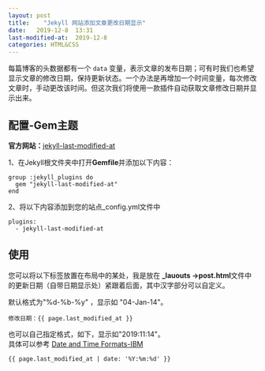 ```yaml
---
layout: post
title:    "Jekyll 网站添加文章更改日期显示"
date:   2019-12-8  13:31 
last-modified-at:  2019-12-8
categories: HTML&CSS
---
```


每篇博客的头数据都有一个 `data` 变量，表示文章的发布日期；可有时我们也希望显示文章的修改日期，保持更新状态。一个办法是再增加一个时间变量，每次修改文章时，手动更改该时间。但这次我们将使用一款插件自动获取文章修改日期并显示出来。

<!--more-->



## 配置-Gem主题

**官方网站：**[jekyll-last-modified-at](https://github.com/gjtorikian/jekyll-last-modified-at)

1、在Jekyll根文件夹中打开**Gemfile**并添加以下内容：

```
group :jekyll_plugins do
  gem "jekyll-last-modified-at"
end
```

2、将以下内容添加到您的站点_config.yml文件中

```
plugins:
  - jekyll-last-modified-at
```

## 使用

您可以将以下标签放置在布局中的某处，我是放在 **\_lauouts ->post.html**文件中的更新日期（自带日期显示处）紧跟着后面，其中汉字部分可以自定义。

默认格式为"%d-%b-%y" ，显示如 "04-Jan-14"。

```
修改日期：{{ page.last_modified_at }}   
```
也可以自己指定格式，如下，显示如"2019:11:14"。  
具体可以参考 [Date and Time Formats-IBM](https://www.ibm.com/support/knowledgecenter/en/SSEPCD_10.1.0/com.ibm.ondemand.mp.doc/arsa0257.htm)

```
{{ page.last_modified_at | date: '%Y:%m:%d' }}
```
